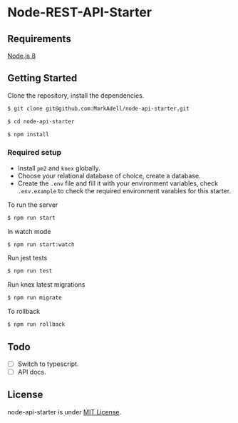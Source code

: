 # Node-REST-API-Starter

## Requirements
[Node.js 8](https://nodejs.org/en/)

## Getting Started
Clone the repository, install the dependencies.
```bash
$ git clone git@github.com:MarkAdell/node-api-starter.git

$ cd node-api-starter

$ npm install
```

### Required setup
- Install `pm2` and `knex` globally.
- Choose your relational database of choice, create a database.
- Create the `.env` file and fill it with your environment variables, check `.env.example` to check the required environment varables for this starter.

To run the server
```bash
$ npm run start
```
In watch mode
```bash
$ npm run start:watch
```

Run jest tests
```bash
$ npm run test
```

Run knex latest migrations
```bash
$ npm run migrate
```

To rollback
```bash
$ npm run rollback
```

## Todo

- [ ] Switch to typescript.
- [ ] API docs.

## License

node-api-starter is under [MIT License](LICENSE).
